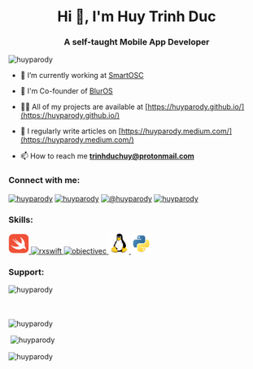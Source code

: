 <h1 align="center">Hi 👋, I'm Huy Trinh Duc</h1>
<h3 align="center">A self-taught Mobile App Developer</h3>

<p align="left"> <img src="https://komarev.com/ghpvc/?username=huyparody&label=Profile%20views&color=0e75b6&style=flat" alt="huyparody" /> </p>


- 🔭 I’m currently working at [SmartOSC](https://www.smartosc.com/)

- 📱 I'm Co-founder of [BlurOS](https://github.com/BlurOS)

- 👨‍💻 All of my projects are available at [https://huyparody.github.io/](https://huyparody.github.io/)

- 📝 I regularly write articles on [https://huyparody.medium.com/](https://huyparody.medium.com/)

- 📫 How to reach me **trinhduchuy@protonmail.com**

<h3 align="left">Connect with me:</h3>
<p align="left">
<a href="https://fb.com/huyparody" target="blank"><img align="center" src="https://raw.githubusercontent.com/rahuldkjain/github-profile-readme-generator/master/src/images/icons/Social/facebook.svg" alt="huyparody" height="30" width="40" /></a>
<a href="https://instagram.com/huyparody" target="blank"><img align="center" src="https://raw.githubusercontent.com/rahuldkjain/github-profile-readme-generator/master/src/images/icons/Social/instagram.svg" alt="huyparody" height="30" width="40" /></a>
<a href="https://medium.com/@huyparody" target="blank"><img align="center" src="https://raw.githubusercontent.com/rahuldkjain/github-profile-readme-generator/master/src/images/icons/Social/medium.svg" alt="@huyparody" height="30" width="40" /></a>
<a href="https://linkedin.com/in/huyparody" target="blank"><img align="center" src="https://raw.githubusercontent.com/rahuldkjain/github-profile-readme-generator/master/src/images/icons/Social/linked-in-alt.svg" alt="huyparody" height="30" width="40" /></a>
</p>

<h3 align="left">Skills:</h3>
<p align="left"> <a href="https://developer.apple.com/swift/" target="_blank"> <img src="https://raw.githubusercontent.com/devicons/devicon/master/icons/swift/swift-original.svg" alt="swift" width="40" height="40"/> </a> <a href="https://github.com/ReactiveX/RxSwift" target="_blank"> <img src="https://raw.githubusercontent.com/ReactiveX/RxSwift/2.0.0-beta.3/assets/Rx_Logo_M.png" alt="rxswift" width="40" height="40"/> </a> <a href="https://developer.apple.com/library/archive/documentation/Cocoa/Conceptual/ProgrammingWithObjectiveC/Introduction/Introduction.html" target="_blank"> <img src="https://www.vectorlogo.zone/logos/apple_objectivec/apple_objectivec-icon.svg" alt="objectivec" width="40" height="40"/> </a> <a href="https://www.linux.org/" target="_blank"> <img src="https://raw.githubusercontent.com/devicons/devicon/master/icons/linux/linux-original.svg" alt="linux" width="40" height="40"/> </a> <a href="https://www.python.org" target="_blank"> <img src="https://raw.githubusercontent.com/devicons/devicon/master/icons/python/python-original.svg" alt="python" width="40" height="40"/></a></p>

<h3 align="left">Support:</h3>
<p><a href="https://www.buymeacoffee.com/huyparody"> <img align="left" src="https://cdn.buymeacoffee.com/buttons/v2/default-yellow.png" height="50" width="210" alt="huyparody" /></a></p><br><br>
<!-- 

<p align="left"><br><a href="https://github.com/ryo-ma/github-profile-trophy"><img src="https://github-profile-trophy.vercel.app/?username=huyparody" alt="huyparody" /></a> </p> -->

<p><br><img align="center" src="https://github-readme-stats.vercel.app/api/top-langs?username=huyparody&show_icons=true&locale=en&layout=compact" alt="huyparody" /></p>

<p>&nbsp;<img align="center" src="https://github-readme-stats.vercel.app/api?username=huyparody&show_icons=true&locale=en" alt="huyparody" /></p>

<p><img align="center" src="https://github-readme-streak-stats.herokuapp.com/?user=huyparody&" alt="huyparody" /></p>
